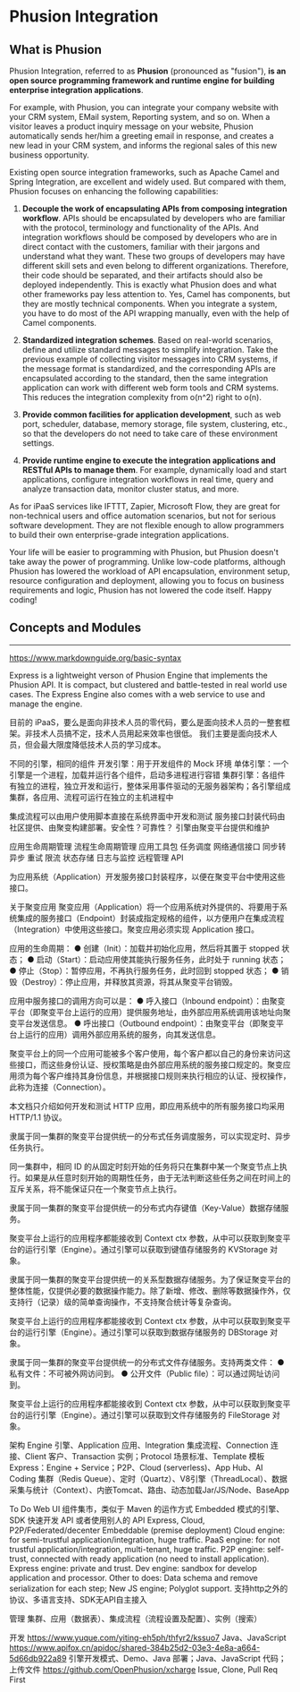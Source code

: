 # Phusion Integration

## What is Phusion

Phusion Integration, referred to as **Phusion** (pronounced as "fusion"), **is an open source programming framework and runtime engine for building enterprise integration applications**.

For example, with Phusion, you can integrate your company website with your CRM system, EMail system, Reporting system, and so on. When a visitor leaves a product inquiry message on your website, Phusion automatically sends her/him a greeting email in response, and creates a new lead in your CRM system, and informs the regional sales of this new business opportunity.

Existing open source integration frameworks, such as Apache Camel and Spring Integration, are excellent and widely used. But compared with them, Phusion focuses on enhancing the following capabilities:

1. **Decouple the work of encapsulating APIs from composing integration workflow**. APIs should be encapsulated by developers who are familiar with the protocol, terminology and functionality of the APIs. And integration workflows should be composed by developers who are in direct contact with the customers, familiar with their jargons and understand what they want. These two groups of developers may have different skill sets and even belong to different organizations. Therefore, their code should be separated, and their artifacts should also be deployed independently. This is exactly what Phusion does and what other frameworks pay less attention to. Yes, Camel has components, but they are mostly technical components. When you integrate a system, you have to do most of the API wrapping manually, even with the help of Camel components.

1. **Standardized integration schemes**. Based on real-world scenarios, define and utilize standard messages to simplify integration. Take the previous example of collecting visitor messages into CRM systems, if the message format is standardized, and the corresponding APIs are encapsulated according to the standard, then the same integration application can work with different web form tools and CRM systems. This reduces the integration complexity from o(n^2) right to o(n).

1. **Provide common facilities for application development**, such as web port, scheduler, database, memory storage, file system, clustering, etc., so that the developers do not need to take care of these environment settings.

1. **Provide runtime engine to execute the integration applications and RESTful APIs to manage them**. For example, dynamically load and start applications, configure integration workflows in real time, query and analyze transaction data, monitor cluster status, and more.

As for iPaaS services like IFTTT, Zapier, Microsoft Flow, they are great for non-technical users and office automation scenarios, but not for serious software development. They are not flexible enough to allow programmers to build their own enterprise-grade integration applications.

Your life will be easier to programming with Phusion, but Phusion doesn't take away the power of programming. Unlike low-code platforms, although Phusion has lowered the workload of API encapsulation, environment setup, resource configuration and deployment, allowing you to focus on business requirements and logic, Phusion has not lowered the code itself. Happy coding!

## Concepts and Modules



----------

https://www.markdownguide.org/basic-syntax

Express is a lightweight verson of Phusion Engine that implements the Phusion API. It is compact, but clustered and battle-tested in real world use cases. The Express Engine also comes with a web service to use and manage the engine.

目前的 iPaaS，要么是面向非技术人员的零代码，要么是面向技术人员的一整套框架。非技术人员搞不定，技术人员用起来效率也很低。
我们主要是面向技术人员，但会最大限度降低技术人员的学习成本。

不同的引擎，相同的组件
开发引擎：用于开发组件的 Mock 环境
单体引擎：一个引擎是一个进程，加载并运行各个组件，启动多进程进行容错
集群引擎：各组件有独立的进程，独立开发和运行，整体采用事件驱动的无服务器架构；各引擎组成集群，各应用、流程可运行在独立的主机进程中

集成流程可以由用户使用脚本直接在系统界面中开发和测试
服务接口封装代码由社区提供、由聚变构建部署。安全性？可靠性？
引擎由聚变平台提供和维护

应用生命周期管理
流程生命周期管理
应用工具包
任务调度
网络通信接口
同步转异步
重试
限流
状态存储
日志与监控
远程管理 API

为应用系统（Application）开发服务接口封装程序，以便在聚变平台中使用这些接口。

关于聚变应用
聚变应用（Application）将一个应用系统对外提供的、将要用于系统集成的服务接口（Endpoint）封装成指定规格的组件，以方便用户在集成流程（Integration）中使用这些接口。聚变应用必须实现 Application 接口。

应用的生命周期：
● 创建（Init）：加载并初始化应用，然后将其置于 stopped 状态；
● 启动（Start）：启动应用使其能执行服务任务，此时处于 running 状态；
● 停止（Stop）：暂停应用，不再执行服务任务，此时回到 stopped 状态；
● 销毁（Destroy）：停止应用，并释放其资源，将其从聚变平台销毁。

应用中服务接口的调用方向可以是：
● 呼入接口（Inbound endpoint）：由聚变平台（即聚变平台上运行的应用）提供服务地址，由外部应用系统调用该地址向聚变平台发送信息。
● 呼出接口（Outbound endpoint）：由聚变平台（即聚变平台上运行的应用）调用外部应用系统的服务，向其发送信息。

聚变平台上的同一个应用可能被多个客户使用，每个客户都以自己的身份来访问这些接口，而这些身份认证、授权策略是由外部应用系统的服务接口规定的。聚变应用须为每个客户维持其身份信息，并根据接口规则来执行相应的认证、授权操作，此称为连接（Connection）。

本文档只介绍如何开发和测试 HTTP 应用，即应用系统中的所有服务接口均采用 HTTP/1.1 协议。

隶属于同一集群的聚变平台提供统一的分布式任务调度服务，可以实现定时、异步任务执行。

同一集群中，相同 ID 的从固定时刻开始的任务将只在集群中某一个聚变节点上执行。如果是从任意时刻开始的周期性任务，由于无法判断这些任务之间在时间上的互斥关系，将不能保证只在一个聚变节点上执行。

隶属于同一集群的聚变平台提供统一的分布式内存键值（Key-Value）数据存储服务。

聚变平台上运行的应用程序都能接收到 Context ctx 参数，从中可以获取到聚变平台的运行引擎（Engine）。通过引擎可以获取到键值存储服务的 KVStorage 对象。

隶属于同一集群的聚变平台提供统一的关系型数据存储服务。为了保证聚变平台的整体性能，仅提供必要的数据操作能力。除了新增、修改、删除等数据操作外，仅支持行（记录）级的简单查询操作，不支持聚合统计等复杂查询。

聚变平台上运行的应用程序都能接收到 Context ctx 参数，从中可以获取到聚变平台的运行引擎（Engine）。通过引擎可以获取到数据存储服务的 DBStorage 对象。

隶属于同一集群的聚变平台提供统一的分布式文件存储服务。支持两类文件：
● 私有文件：不可被外网访问到。
● 公开文件（Public file）：可以通过网址访问到。

聚变平台上运行的应用程序都能接收到 Context ctx 参数，从中可以获取到聚变平台的运行引擎（Engine）。通过引擎可以获取到文件存储服务的 FileStorage 对象。

架构
Engine 引擎、Application 应用、Integration 集成流程、Connection 连接、Client 客户、Transaction 实例；Protocol 场景标准、Template 模板
Express：Engine + Service；P2P、Cloud (serverless)、App Hub、AI Coding
集群（Redis Queue）、定时（Quartz）、V8引擎（ThreadLocal）、数据采集与统计（Context）、内嵌Tomcat、路由、动态加载Jar/JS/Node、BaseApp

To Do
Web UI
组件集市，类似于 Maven 的运作方式
Embedded 模式的引擎、SDK 快速开发 API 或者使用别人的 API
Express, Cloud, P2P/Federated/decenter
Embeddable (premise deployment)
Cloud engine: for semi-trustful application/integration, huge traffic.
PaaS engine: for not trustful application/integration, multi-tenant, huge traffic.
P2P engine: self-trust, connected with ready application (no need to install application).
Express engine: private and trust.
Dev engine: sandbox for develop application and processor.
Other to does: Data schema and remove serialization for each step; New JS engine; Polyglot support.
支持http之外的协议、多语言支持、SDK无API自主接入

管理
集群、应用（数据表）、集成流程（流程设置及配置）、实例（搜索）

开发
https://www.yuque.com/yiting-eh5ph/thfyr2/kssuo7 Java、JavaScript
https://www.apifox.cn/apidoc/shared-384b25d2-03e3-4e8a-a664-5d66db922a89
引擎开发模式、Demo、Java 部署；Java、JavaScript 代码；上传文件
https://github.com/OpenPhusion/xcharge Issue, Clone, Pull Req First
